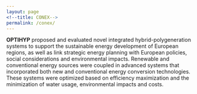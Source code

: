 ```yaml
---
layout: page
<!--title: CONEX-->
permalink: /conex/
---
```


**OPTIHYP** proposed and evaluated novel integrated hybrid-polygeneration systems to support the 
sustainable energy development of European regions, as well as link strategic energy planning with 
European policies, social considerations and environmental impacts. Renewable and conventional energy sources 
were coupled in advanced systems that incorporated both new and conventional energy conversion technologies. 
These systems were optimized based on efficiency maximization and the minimization of water usage, environmental impacts and costs. 

